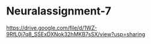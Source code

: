 # Neuralassignment-7
https://drive.google.com/file/d/1WZ-9RfL0j7q8_SSExDXNok32hMKB7sSX/view?usp=sharing

